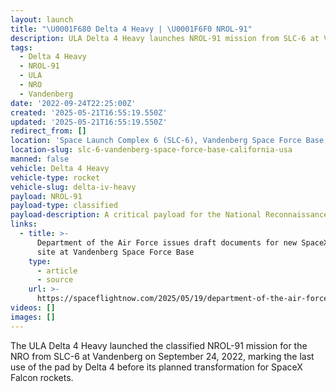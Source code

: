 ```yaml
---
layout: launch
title: "\U0001F680 Delta 4 Heavy | \U0001F6F0 NROL-91"
description: ULA Delta 4 Heavy launches NROL-91 mission from SLC-6 at Vandenberg
tags:
  - Delta 4 Heavy
  - NROL-91
  - ULA
  - NRO
  - Vandenberg
date: '2022-09-24T22:25:00Z'
created: '2025-05-21T16:55:19.550Z'
updated: '2025-05-21T16:55:19.550Z'
redirect_from: []
location: 'Space Launch Complex 6 (SLC-6), Vandenberg Space Force Base, California'
location-slug: slc-6-vandenberg-space-force-base-california-usa
manned: false
vehicle: Delta 4 Heavy
vehicle-type: rocket
vehicle-slug: delta-iv-heavy
payload: NROL-91
payload-type: classified
payload-description: A critical payload for the National Reconnaissance Office (NRO)
links:
  - title: >-
      Department of the Air Force issues draft documents for new SpaceX launch
      site at Vandenberg Space Force Base
    type:
      - article
      - source
    url: >-
      https://spaceflightnow.com/2025/05/19/department-of-the-air-force-issues-draft-documents-for-new-spacex-launch-site-at-vandenberg-space-force-base/
videos: []
images: []
---
```

The ULA Delta 4 Heavy launched the classified NROL-91 mission for the NRO from SLC-6 at Vandenberg on September 24, 2022, marking the last use of the pad by Delta 4 before its planned transformation for SpaceX Falcon rockets.
